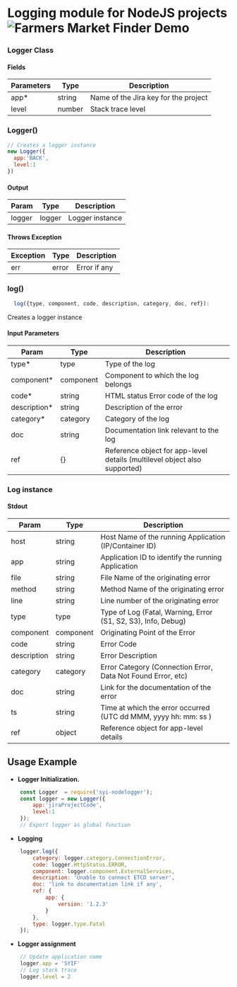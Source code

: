 # Logging module for NodeJS projects ![Farmers Market Finder Demo](https://assets.gitlab-static.net/uploads/-/system/project/avatar/14216613/coffeeparrot.gif)

### Logger Class

#### Fields

Parameters   |Type   | Description
-------------|-------|----------------
app*         |string | Name of the Jira key for the project
level        |number | Stack trace level

### Logger()

```js
// Creates a logger instance
new Logger({
  app:'BACK',
  level:1
})
```

#### Output

Param        |Type    | Description
-------------|--------|---------------
logger       |logger  |Logger instance

#### Throws Exception

Exception        |Type  | Description
-----------------|------|--------------
err              |error |Error if any

### log()

```js
  log({type, component, code, description, category, doc, ref}):
```

Creates a logger instance

#### Input Parameters

Param        |Type                  | Description
-------------|----------------------|---------------------------------------
type*        |type                  |Type of the log
component*   |component             |Component to which the log belongs
code*        |string                |HTML status Error code of the log
description* |string                |Description of the error
category*    |category              |Category of the log
doc          |string                |Documentation link relevant to the log
ref          |{}                    |Reference object for app-level details (multilevel object also supported)

### Log instance

#### Stdout

Param        |Type                  | Description
-------------|----------------------|---------------------------------------
host         |string                |Host Name of the running Application (IP/Container ID)
app          |string                |Application ID to identify the running Application
file         |string                |File Name of the originating error
method       |string                |Method Name of the originating error
line         |string                |Line number of the originating error
type         |type                  |Type of Log (Fatal, Warning, Error (S1, S2, S3), Info, Debug)
component    |component             |Originating Point of the Error
code         |string                |Error Code
description  |string                |Error Description
category     |category              |Error Category (Connection Error, Data Not Found Error, etc)
doc          |string                |Link for the documentation of the error
ts           |string                |Time at which the error occurred (UTC dd MMM, yyyy hh: mm: ss )
ref          |object                |Reference object for app-level details

## Usage Example

* **Logger Initialization.**

```js
    const Logger  = require('syi-nodelogger');
    const logger = new Logger({
        app:'jiraProjectCode',
        level:1
    });
    // Export logger as global function
```

* **Logging**

```js
    logger.log({
        category: logger.category.ConnectionError,
        code: logger.HttpStatus.ERROR,
        component: logger.component.ExternalServices,
        description: 'Unable to connect ETCD server',
        doc: 'link to documentation link if any',
        ref: {
            app: {
                version: '1.2.3'
            }
        },
        type: logger.type.Fatal
    });
```

* **Logger assignment**

```js
    // Update application name
    logger.app = 'SYIF'
    // Log stack trace
    logger.level = 2
```
